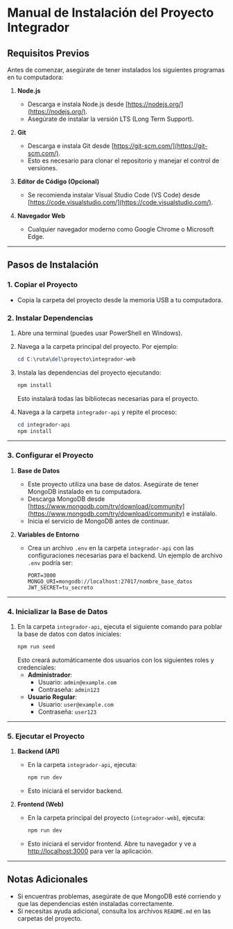 # Manual de Instalación del Proyecto Integrador

## Requisitos Previos
Antes de comenzar, asegúrate de tener instalados los siguientes programas en tu computadora:

1. **Node.js**  
   - Descarga e instala Node.js desde [https://nodejs.org/](https://nodejs.org/).  
   - Asegúrate de instalar la versión LTS (Long Term Support).

2. **Git**  
   - Descarga e instala Git desde [https://git-scm.com/](https://git-scm.com/).  
   - Esto es necesario para clonar el repositorio y manejar el control de versiones.

3. **Editor de Código (Opcional)**  
   - Se recomienda instalar Visual Studio Code (VS Code) desde [https://code.visualstudio.com/](https://code.visualstudio.com/).

4. **Navegador Web**  
   - Cualquier navegador moderno como Google Chrome o Microsoft Edge.

---

## Pasos de Instalación

### 1. Copiar el Proyecto
- Copia la carpeta del proyecto desde la memoria USB a tu computadora.

### 2. Instalar Dependencias
1. Abre una terminal (puedes usar PowerShell en Windows).
2. Navega a la carpeta principal del proyecto. Por ejemplo:
   ```powershell
   cd C:\ruta\del\proyecto\integrador-web
   ```
3. Instala las dependencias del proyecto ejecutando:
   ```powershell
   npm install
   ```
   Esto instalará todas las bibliotecas necesarias para el proyecto.

4. Navega a la carpeta `integrador-api` y repite el proceso:
   ```powershell
   cd integrador-api
   npm install
   ```

---

### 3. Configurar el Proyecto
1. **Base de Datos**  
   - Este proyecto utiliza una base de datos. Asegúrate de tener MongoDB instalado en tu computadora.  
   - Descarga MongoDB desde [https://www.mongodb.com/try/download/community](https://www.mongodb.com/try/download/community) e instálalo.  
   - Inicia el servicio de MongoDB antes de continuar.

2. **Variables de Entorno**  
   - Crea un archivo `.env` en la carpeta `integrador-api` con las configuraciones necesarias para el backend. Un ejemplo de archivo `.env` podría ser:
     ```
     PORT=3000
     MONGO_URI=mongodb://localhost:27017/nombre_base_datos
     JWT_SECRET=tu_secreto
     ```

---

### 4. Inicializar la Base de Datos
1. En la carpeta `integrador-api`, ejecuta el siguiente comando para poblar la base de datos con datos iniciales:
   ```powershell
   npm run seed
   ```
   Esto creará automáticamente dos usuarios con los siguientes roles y credenciales:
   - **Administrador**:
     - Usuario: `admin@example.com`
     - Contraseña: `admin123`
   - **Usuario Regular**:
     - Usuario: `user@example.com`
     - Contraseña: `user123`

---

### 5. Ejecutar el Proyecto
1. **Backend (API)**  
   - En la carpeta `integrador-api`, ejecuta:
     ```powershell
     npm run dev
     ```
   - Esto iniciará el servidor backend.

2. **Frontend (Web)**  
   - En la carpeta principal del proyecto (`integrador-web`), ejecuta:
     ```powershell
     npm run dev
     ```
   - Esto iniciará el servidor frontend. Abre tu navegador y ve a [http://localhost:3000](http://localhost:3000) para ver la aplicación.

---

## Notas Adicionales
- Si encuentras problemas, asegúrate de que MongoDB esté corriendo y que las dependencias estén instaladas correctamente.
- Si necesitas ayuda adicional, consulta los archivos `README.md` en las carpetas del proyecto.


